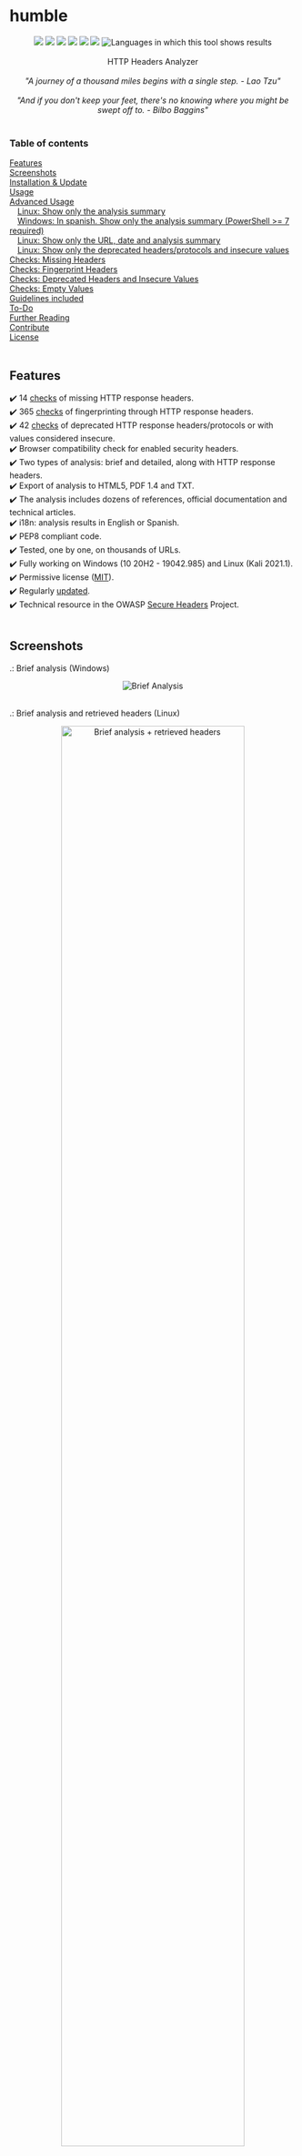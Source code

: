 # humble

<p align=center>
<a target="_blank" href="https://www.python.org/downloads/" title="Minimum Python version required to run this tool"><img src="https://img.shields.io/badge/python-%3E%3D3.6-brightgreen"></a>
<a target="_blank" href="LICENSE" title="License of this tool"><img src="https://img.shields.io/badge/License-MIT-blue.svg"></a>
<a target="_blank" href="https://github.com/rfc-st/humble/releases" title="Latest release of this tool"><img src="https://img.shields.io/github/v/release/rfc-st/humble?display_name=release&label=latest%20release"></a>
<a target="_blank" href="https://github.com/rfc-st/humble/actions?query=workflow%3ACodeQL" title="Results of the last analysis of this tool with CodeQL"><img src="https://github.com/rfc-st/humble/workflows/CodeQL/badge.svg"></a>
<a target="_blank" href="https://github.com/rfc-st/humble/blob/master/screenshots/humble_dependabot.jpg" title="Alerts enabled for vulnerabilities of the dependencies required by this tool"><img src="https://badgen.net/github/dependabot/rfc-st/humble"></a>  
<a target="_blank" href="https://owasp.org/www-project-secure-headers/#div-technical" title="Tool accepted as a technical resource for OWASP"><img src="https://img.shields.io/badge/owasp-resource-brightgreen"></a>
<img src="https://img.shields.io/badge/languages-en%20%7C%20es-brightgreen" title="Languages in which this tool shows results">
<br />
<br />
HTTP Headers Analyzer<br />
<br />
<i>"A journey of a thousand miles begins with a single step. - Lao Tzu"</i>
<br />
<br />
<i>"And if you don't keep your feet, there's no knowing where you might be swept off to. - Bilbo Baggins"</i>
<br />
<br />

### Table of contents

[Features](#features)<br />
[Screenshots](#screenshots)<br />
[Installation & Update](#installation--update)<br />
[Usage](#usage)<br />
[Advanced Usage](#advanced-usage)<br />
 [Linux: Show only the analysis summary](#linux-show-only-the-analysis-summary)<br />
 [Windows: In spanish. Show only the analysis summary (PowerShell >= 7 required)](#windows-in-spanish-show-only-the-analysis-summary-powershell--7-required)<br />
 [Linux: Show only the URL, date and analysis summary](#linux-show-only-the-url-date-and-analysis-summary)<br />
 [Linux: Show only the deprecated headers/protocols and insecure values](#linux-show-only-the-deprecated-headersprotocols-and-insecure-values)<br />
[Checks: Missing Headers](#checks-missing-headers)<br />
[Checks: Fingerprint Headers](#checks-fingerprint-headers)<br />
[Checks: Deprecated Headers and Insecure Values](#checks-deprecated-headersprotocols-and-insecure-values)<br />
[Checks: Empty Values](#checks-empty-values)<br />
[Guidelines included](#guidelines-included-to-enable-security-http-headers)<br />
[To-Do](#to-do)<br />
[Further Reading](#further-reading)<br />
[Contribute](#contribute)<br />
[License](#license)<br />
<br />

## Features

:heavy_check_mark: 14 [checks](#checks-missing-headers) of missing HTTP response headers.<br />
:heavy_check_mark: 365 [checks](#checks-fingerprint-headers) of fingerprinting through HTTP response headers.<br />
:heavy_check_mark: 42 [checks](#checks-deprecated-headersprotocols-and-insecure-values) of deprecated HTTP response headers/protocols or with values considered insecure.<br />
:heavy_check_mark: Browser compatibility check for enabled security headers.<br />
:heavy_check_mark: Two types of analysis: brief and detailed, along with HTTP response headers.<br />
:heavy_check_mark: Export of analysis to HTML5, PDF 1.4 and TXT.<br />
:heavy_check_mark: The analysis includes dozens of references, official documentation and technical articles.<br />
:heavy_check_mark: i18n: analysis results in English or Spanish.<br />
:heavy_check_mark: PEP8 compliant code.<br />
:heavy_check_mark: Tested, one by one, on thousands of URLs.<br />
:heavy_check_mark: Fully working on Windows (10 20H2 - 19042.985) and Linux (Kali 2021.1).<br />
:heavy_check_mark: Permissive license (<a href="https://github.com/rfc-st/humble/blob/master/LICENSE" target="_blank">MIT<a>).<br />
:heavy_check_mark: Regularly <a href="https://github.com/rfc-st/humble/commits/master" target="_blank">updated</a>.<br />
:heavy_check_mark: Technical resource in the OWASP <a href="https://owasp.org/www-project-secure-headers/#div-technical" target="_blank">Secure Headers</a> Project.<br />
<br />

## Screenshots

.: Brief analysis (Windows)<br />
<p></p>
<p align="center">
<img src="https://github.com/rfc-st/humble/blob/master/screenshots/humble_b.PNG" alt="Brief Analysis">
</p>
<br />
.: Brief analysis and retrieved headers (Linux)<br />
<p></p>
<p align="center">
<img src="https://github.com/rfc-st/humble/blob/master/screenshots/humble_br.PNG" alt="Brief analysis + retrieved headers" width=80% height=80%>
</p>
<br />
.: Detailed analysis (Linux) in Spanish.<br />
<p></p>
<p align="center">
<img src="https://github.com/rfc-st/humble/blob/master/screenshots/humble.PNG" alt="Full analysis" width=70% height=70%>
</p>
<br />
.: Detailed analysis exported to PDF. <a href="https://github.com/rfc-st/humble/raw/master/samples/tesla_headers_20221030.pdf">Example.</a><br />
<p></p>
<p align="center">
<img src="https://github.com/rfc-st/humble/blob/master/screenshots/humble_pdf_s.PNG" alt="Export analysis to PDF" width=70% height=70%>
</p>
<br />
.: Detailed analysis exported to HTML. <a href="https://htmlpreview.github.io/?https://github.com/rfc-st/humble/blob/master/samples/tesla_headers_20221030.html">Example.</a><br />
<p></p>
<p align="center">
<img src="https://github.com/rfc-st/humble/blob/master/screenshots/humble_html_s.PNG" alt="Export analysis to HTML" width=70% height=70%>
</p>
<br />

## Installation & Update

**NOTE**: Python 3.6 or higher is required (<a target="_blank" href="https://github.com/netromdk/vermin" title="Tool used">Tool</a> used for this check).

<p></p>
<p align="left">
<img src="https://github.com/rfc-st/humble/blob/master/screenshots/humble_python_version.PNG" alt="Minimum required Python version to run this tool" width=65% height=65%
</p>

```bash
# install python3 and python3-pip if not exist
(Windows) https://www.python.org/downloads/windows/
(Linux) if not installed by default, install them via, e.g. Synaptic, apt, dnf, yum ...

# install git
(Windows) https://git-scm.com/download/win
(Linux) https://git-scm.com/download/linux

# clone the repository
$ git clone https://github.com/rfc-st/humble.git

# change the working directory to humble
$ cd humble

# install the requirements
$ pip3 install -r requirements.txt

# update humble (every couple of weeks, inside humble's working directory)
$ git pull

# or download the latest release
https://github.com/rfc-st/humble/releases
```

## Usage

```bash
(Windows) $ py humble.py
(Linux)   $ python3 humble.py

usage: humble.py [-h] [-u URL] [-r] [-b] [-o {html,pdf,txt}] [-l {es}] [-g] [-v]

humble (HTTP Headers Analyzer) - https://github.com/rfc-st/humble

options:
  -h, --help         show this help message and exit
  -u URL             URL to analyze, including schema. E.g., https://google.com
  -r                 show HTTP response headers and a detailed analysis.
  -b                 show a brief analysis; if omitted, a detailed analysis will be shown.
  -o {html,pdf,txt}  save analysis to file (URL_yyyymmdd.ext).
  -l {es}            Displays the analysis in the indicated language; if omitted, English will be used.
  -g                 show guidelines on securing most used web servers/services.
  -v, --version      show version
```

## Advanced Usage

### Linux: Show only the analysis summary

```
$ python3 humble.py -u https://tesla.com | grep -A 6 "\!." | sed $'1i \n'
```
<img src="https://github.com/rfc-st/humble/blob/master/screenshots/humble_adv_linux.jpg" alt="Show only the analysis summary (Linux)">


### Windows: In Spanish; show only the analysis summary (PowerShell >= 7 required)

```
$ py humble.py -u https://tesla.com -l es | Select-String -Pattern '!.' -Context 1,6 -NoEmphasis
```
<img src="https://github.com/rfc-st/humble/blob/master/screenshots/humble_adv_windows.jpg" alt="Show only the analysis summary (Windows, in Spanish. PowerShell >= 7 required)">


### Linux: Show only the URL, date and analysis summary
```
$ python3 humble.py -u https://tesla.com | grep -A5 -E "0. Info|\!." | sed 's/[--]//g' | sed -e '/./b' -e :n -e 'N;s/\n$//;tn' |sed $'1i \n'
```
<img src="https://github.com/rfc-st/humble/blob/master/screenshots/humble_adv_linux_2.jpg" alt="Show URL, date and the analysis summary (Linux)">


### Linux: Show only the deprecated headers/protocols and insecure values
```
$ python3 humble.py -u https://tesla.com | sed '/3. /,/4. /!d' | sed '$d' | sed $'1i \n' 
```
<img src="https://github.com/rfc-st/humble/blob/master/screenshots/humble_adv_linux_3.jpg" alt="Show only the deprecated headers/protocols and insecure values (Linux)">


## Checks: Missing Headers
<details>

<br />

<summary>Show / Hide</summary>

||||
| ------------- | ------------- | ------------- | 
| `Cache-Control` | `Clear-Site-Data` | `Content-Type` |
| `Content-Security-Policy` | `Cross-Origin-Embedder-Policy` | `Cross-Origin-Opener-Policy` |
| `Cross-Origin-Resource-Policy` | `NEL` | `Permissions-Policy` |
| `Pragma` | `Referrer-Policy` | `Strict-Transport-Security` |
| `X-Content-Type-Options` | `X-Frame-Options` ||
||||

</details>

## Checks: Fingerprint headers

Check <a href="https://github.com/rfc-st/humble/blob/master/fingerprint.txt">this</a> file.

## Checks: Deprecated headers/protocols and insecure values

Check <a href="https://github.com/rfc-st/humble/blob/master/insecure.txt">this</a> file.

## Checks: Empty values

Any HTTP response header.

## Guidelines included to enable security HTTP headers
* Amazon AWS
* Apache HTTP Server
* Cloudflare
* MaxCDN
* Microsoft Internet Information Services
* Nginx

## To-do

- [ ] Add more header/value checks (only security-oriented)

## Further reading

https://caniuse.com/<br />
https://developer.mozilla.org/en-US/docs/Web/HTTP/Headers<br />
https://github.com/search?q=http+headers+analyze<br />
https://github.com/search?q=http+headers+secure<br />
https://github.com/search?q=http+headers+security<br />
https://owasp.org/www-project-secure-headers/<br />
https://securityheaders.com/<br />
https://scotthelme.co.uk/<br />
https://webtechsurvey.com/common-response-headers<br />
https://www.w3.org<br />

## Contribute
* Report a <a href="https://github.com/rfc-st/humble/issues/new?assignees=&labels=&template=bug_report.md&title=">Bug</a>.
* Create a <a href="https://github.com/rfc-st/humble/issues/new?assignees=&labels=&template=feature_request.md&title=">Feature request</a>.
* Report a <a href="https://github.com/rfc-st/humble/security/policy">Security Vulnerability</a>.
* Drop me an email (rafael.fcucalon@gmail.com).

Thanks for your time!! :).

## License

MIT © 2020-2022 Rafa 'Bluesman' Faura (rafael.fcucalon@gmail.com)<br/>
Original Creator - Rafa 'Bluesman' Faura (rafael.fcucalon@gmail.com)
